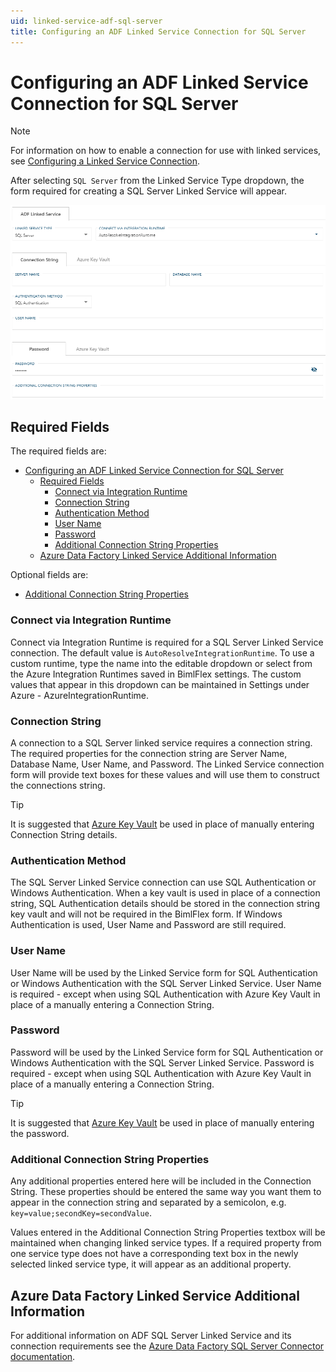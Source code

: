 ```yaml
---
uid: linked-service-adf-sql-server
title: Configuring an ADF Linked Service Connection for SQL Server
---
```

# Configuring an ADF Linked Service Connection for SQL Server

> [!NOTE]
> For information on how to enable a connection for use with linked services, see [Configuring a Linked Service Connection](create-linked-service-connection.md).

[//]: # (TODO List of stages, connection types, and system types that can use SQL Server)

After selecting `SQL Server` from the Linked Service Type dropdown, the form required for creating a SQL Server Linked Service will appear.

![SQL Server Linked Service Form](images/bimlflex-ss-app-connections-adf-sql-server-form.png "SQL Server Linked Service Form")

## Required Fields

The required fields are:

- [Configuring an ADF Linked Service Connection for SQL Server](#configuring-an-adf-linked-service-connection-for-sql-server)
  - [Required Fields](#required-fields)
    - [Connect via Integration Runtime](#connect-via-integration-runtime)
    - [Connection String](#connection-string)
    - [Authentication Method](#authentication-method)
    - [User Name](#user-name)
    - [Password](#password)
    - [Additional Connection String Properties](#additional-connection-string-properties)
  - [Azure Data Factory Linked Service Additional Information](#azure-data-factory-linked-service-additional-information)

Optional fields are:

+ [Additional Connection String Properties](#additional-connection-string-properties)

### Connect via Integration Runtime

Connect via Integration Runtime is required for a SQL Server Linked Service connection. The default value is `AutoResolveIntegrationRuntime`. To use a custom runtime, type the name into the editable dropdown or select from the Azure Integration Runtimes saved in BimlFlex settings. The custom values that appear in this dropdown can be maintained in Settings under Azure - AzureIntegrationRuntime.

### Connection String

A connection to a SQL Server linked service requires a connection string. The required properties for the connection string are Server Name, Database Name, User Name, and Password. The Linked Service connection form will provide text boxes for these values and will use them to construct the connections string.

> [!TIP]
> It is suggested that [Azure Key Vault](linked-service-azure-key-vault.md) be used in place of manually entering Connection String details.

### Authentication Method

The SQL Server Linked Service connection can use SQL Authentication or Windows Authentication. When a key vault is used in place of a connection string, SQL Authentication details should be stored in the connection string key vault and will not be required in the BimlFlex form. If Windows Authentication is used, User Name and Password are still required.

### User Name

User Name will be used by the Linked Service form for SQL Authentication or Windows Authentication with the SQL Server Linked Service. User Name is required - except when using SQL Authentication with Azure Key Vault in place of a manually entering a Connection String.

### Password

Password will be used by the Linked Service form for SQL Authentication or Windows Authentication with the SQL Server Linked Service. Password is required - except when using SQL Authentication with Azure Key Vault in place of a manually entering a Connection String.

> [!TIP]
> It is suggested that [Azure Key Vault](linked-service-azure-key-vault.md) be used in place of manually entering the password.

### Additional Connection String Properties

Any additional properties entered here will be included in the Connection String. These properties should be entered the same way you want them to appear in the connection string and separated by a semicolon, e.g. `key=value;secondKey=secondValue`.

Values entered in the Additional Connection String Properties textbox will be maintained when changing linked service types. If a required property from one service type does not have a corresponding text box in the newly selected linked service type, it will appear as an additional property.

## Azure Data Factory Linked Service Additional Information

For additional information on ADF SQL Server Linked Service and its connection requirements see the [Azure Data Factory SQL Server Connector documentation](https://docs.microsoft.com/en-us/azure/data-factory/connector-sql-server).
